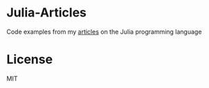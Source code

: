 # Julia-Articles

Code examples from my <a href="http://blog.brakmic.com/first-steps-with-julia/" target="_blank">articles</a> on the Julia programming language

# License

MIT
